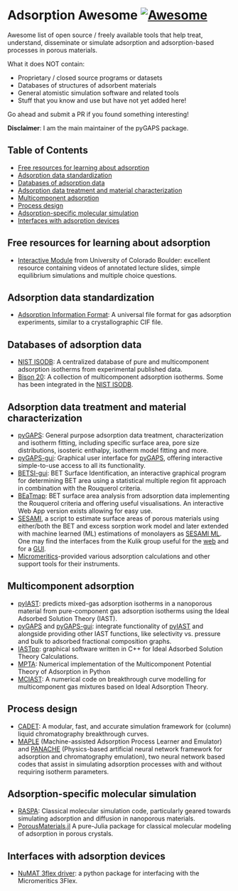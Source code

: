 # Adsorption Awesome [![Awesome](https://cdn.rawgit.com/sindresorhus/awesome/d7305f38d29fed78fa85652e3a63e154dd8e8829/media/badge.svg)](https://github.com/sindresorhus/awesome)

Awesome list of open source / freely available tools that help treat,
understand, disseminate or simulate adsorption and adsorption-based processes in
porous materials.

What it does NOT contain:

- Proprietary / closed source programs or datasets
- Databases of structures of adsorbent materials
- General atomistic simulation software and related tools
- Stuff that you know and use but have not yet added here!

Go ahead and submit a PR if you found something interesting!

**Disclaimer**: I am the main maintainer of the pyGAPS package.

## Table of Contents

- [Free resources for learning about adsorption](#free-resources-for-learning-about-adsorption)
- [Adsorption data standardization](#adsorption-data-standardization)
- [Databases of adsorption data](#databases-of-adsorption-data)
- [Adsorption data treatment and material characterization](#adsorption-data-treatment-and-material-characterization)
- [Multicomponent adsorption](#multicomponent-adsorption)
- [Process design](#process-design)
- [Adsorption-specific molecular simulation](#adsorption-specific-molecular-simulation)
- [Interfaces with adsorption devices](#interfaces-with-adsorption-devices)

## Free resources for learning about adsorption

- [Interactive Module](https://learncheme.com/quiz-yourself/interactive-self-study-modules/adsorption/adsorption-introduction/) 
  from University of Colorado Boulder: excellent resource containing videos of
  annotated lecture slides, simple equilibrium simulations and multiple choice questions.

## Adsorption data standardization

- [Adsorption Information Format](https://adsorptioninformationformat.com/): A
  universal file format for gas adsorption experiments, similar to a
  crystallographic CIF file.

## Databases of adsorption data

- [NIST ISODB](https://adsorption.nist.gov): A centralized database of pure and
  multicomponent adsorption isotherms from experimental published data.
- [Bison 20](https://pubs.acs.org/doi/10.1021/acs.iecr.0c05398?goto=supporting-info):
  A collection of multicomponent adsorption isotherms. Some has been integrated
  in the [NIST ISODB](https://adsorption.nist.gov).

## Adsorption data treatment and material characterization

- [pyGAPS](https://pygaps.readthedocs.io/): General purpose adsorption data
  treatment, characterization and isotherm fitting, including specific surface
  area, pore size distributions, isosteric enthalpy, isotherm model fitting and
  more.
- [pyGAPS-gui](https://github.com/pauliacomi/pyGAPS-gui): Graphical user
  interface for [pyGAPS](https://pygaps.readthedocs.io/), offering interactive
  simple-to-use access to all its functionality.
- [BETSI-gui](https://github.com/fairen-group/betsi-gui): BET Surface
  Identification, an interactive graphical program for determining BET
  area using a statistical multiple region fit approach in combination with
  the Rouquerol criteria.
- [BEaTmap](https://github.com/PMEAL/beatmap): BET surface area analysis from
  adsorption data implementing the Rouquerol criteria and offering useful
  visualisations. An interactive Web App version exists allowing for easy use.
- [SESAMI](https://pubs.acs.org/doi/10.1021/acs.jpcc.9b02116), a script
  to estimate surface areas of porous materials using either/both the BET and
  excess sorption work model and later extended with machine learned (ML) estimations of monolayers as
  [SESAMI ML](https://pubs.acs.org/doi/10.1021/acs.jpclett.0c01518).
  One may find the interfaces from the Kulik group useful for the
  [web](https://github.com/hjkgrp/SESAMI_web) and for a
  [GUI](https://github.com/hjkgrp/SESAMI_GUI).
- [Micromeritics](https://github.com/Micromeritics/micromeritics)-provided
  various adsorption calculations and other support tools for their instruments.
<!-- - [pyPUC](https://github.com/sblanky/pyPUC): pyPUC (Python Porosity Uptake
  Correlator) calculates the optimum pore size range of some type of material
  for gas uptake at pressures in a range. -->

## Multicomponent adsorption

- [pyIAST](https://github.com/CorySimon/pyIAST): predicts mixed-gas adsorption
  isotherms in a nanoporous material from pure-component gas adsorption
  isotherms using the Ideal Adsorbed Solution Theory (IAST).
- [pyGAPS](https://pygaps.readthedocs.io/) and
  [pyGAPS-gui](https://github.com/pauliacomi/pyGAPS-gui): integrate
  functionality of [pyIAST](https://github.com/CorySimon/pyIAST) and alongside
  providing other IAST functions, like selectivity vs. pressure and bulk to
  adsorbed fractional composition graphs.
- [IASTpp](https://github.com/Sangwon91/IASTpp): graphical software written in
  C++ for Ideal Adsorbed Solution Theory Calculations.
- [MPTA](https://github.com/RaphaelGervaisLavoie/MPTA): Numerical implementation
  of the Multicomponent Potential Theory of Adsorption in Python
- [MCIAST](https://github.com/eliasboegel/MCIAST): A numerical code on
  breakthrough curve modelling for multicomponent gas mixtures based on Ideal
  Adsorption Theory.

## Process design

- [CADET](https://github.com/modsim/CADET): A modular, fast, and accurate
  simulation framework for (column) liquid chromatography breakthrough curves.
- [MAPLE](https://github.com/ArvindRajendran/MAPLE) (Machine-assisted Adsorption
  Process Learner and Emulator) and
  [PANACHE](https://github.com/ArvindRajendran/PANACHE) (Physics-based
  artificial neural network framework for adsorption and chromatography
  emulation), two neural network based codes that assist in simulating
  adsorption processes with and without requiring isotherm parameters.

## Adsorption-specific molecular simulation

- [RASPA](https://github.com/iRASPA/RASPA2): Classical molecular simulation
  code, particularly geared towards simulating adsorption and diffusion in
  nanoporous materials.
- [PorousMaterials.jl](https://github.com/SimonEnsemble/PorousMaterials.jl) A
  pure-Julia package for classical molecular modeling of adsorption in porous
  crystals.

## Interfaces with adsorption devices

- [NuMAT 3flex driver](https://github.com/numat/threeflex): a python package for
  interfacing with the Micromeritics 3Flex.
